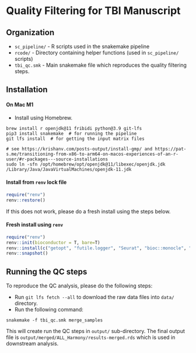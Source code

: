 # Quality Filtering for TBI Manuscript

## Organization 
- `sc_pipeline/` - R scripts used in the snakemake pipeline
- `rcode/` - Directory containing helper functions (used in `sc_pipeline/` scripts)
- `tbi_qc.smk` - Main snakemake file which reproduces the quality filtering steps. 


## Installation
#### On Mac M1 
- Install using Homebrew.
```shell
brew install r openjdk@11 fribidi python@3.9 git-lfs
pip3 install snakemake  # for running the pipeline 
git lfs install  # for getting the input matrix files

# see https://krishanv.com/posts-output/install-gmp/ and https://pat-s.me/transitioning-from-x86-to-arm64-on-macos-experiences-of-an-r-user/#r-packages---source-installations 
sudo ln -sfn /opt/homebrew/opt/openjdk@11/libexec/openjdk.jdk /Library/Java/JavaVirtualMachines/openjdk-11.jdk
```


#### Install from `renv` lock file 
```R
require("renv")
renv::restore()
```
If this does not work, please do a fresh install using the steps below. 
#### Fresh install using `renv`
```R 
require("renv")
renv::init(bioconductor = T, bare=T)
renv::install(c("getopt", "futile.logger", "Seurat", "bioc::monocle", "bioc::scater", "bioc::clusterProfiler", "bioc::simpleSingleCell", "ellipse"))
renv::snapshot()
```

## Running the QC steps

To reproduce the QC analysis, please do the following steps: 

- Run `git lfs fetch --all` to download the raw data files into `data/` directory.
- Run the following command: 

```shell 
snakemake -f tbi_qc.smk merge_samples 
``` 
This will create run the QC steps in `output/` sub-directory. The final output file is `output/merged/ALL_Harmony/results-merged.rds` which is used in downstream analysis.

